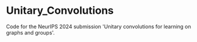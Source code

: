 # Unitary_Convolutions
Code for the NeurIPS 2024 submission 'Unitary convolutions for learning on graphs and groups'.
